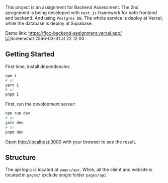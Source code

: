 This project is an assignment for Backend Assessment. The 2nd assignment is being developed with `next.js` framework for both frontend and backend. And using `Postgres DB`. The whole service is deploy at Vercel, while the database is deploy at Supabase.

Demo link: https://floc-backend-assignment.vercel.app/
![Screenshot 2566-03-31 at 22 12 00](https://user-images.githubusercontent.com/54928306/229159646-0628e4b8-4f49-4b97-a9e5-65c4177223c0.png)

## Getting Started


First time, install dependencies
```bash
npm i
# or
yarn i
# or
pnpm i
```

First, run the development server:

```bash
npm run dev
# or
yarn dev
# or
pnpm dev
```

Open [http://localhost:3000](http://localhost:3000) with your browser to see the result.

## Structure

The api logic is located at `pages/api`. While, all the client and website is located in `pages/` exclude single folder `pages/api`
